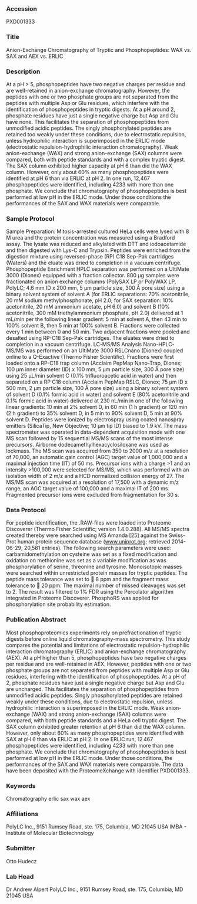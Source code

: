 ### Accession
PXD001333

### Title
Anion-Exchange Chromatography of Tryptic and Phosphopeptides: WAX vs. SAX and AEX vs. ERLIC

### Description
At a pH > 5,  phosphopeptides have two negative charges per residue and are well-retained in anion-exchange chromatography.  However, the peptides with one or two phosphate groups are not separated from the peptides with multiple Asp or Glu residues, which interfere with the identification of phosphopeptides in tryptic digests.  At a pH around 2, phosphate residues have just a single negative charge but Asp and Glu have none.  This facilitates the separation of phosphopeptides from unmodified acidic peptides.  The singly phosphorylated peptides are retained too weakly under these conditions, due to electrostatic repulsion, unless hydrophilic interaction is superimposed in the ERLIC mode (electrostatic repulsion-hydrophilic interaction chromatography).  Weak anion-exchange (WAX) and strong anion-exchange (SAX) columns were compared, both with peptide standards and with a complex tryptic digest.  The SAX column exhibited higher capacity at pH 6 than did the WAX column.  However, only about 60% as many phosphopeptides were identified at pH 6 than via ERLIC at pH 2.  In one run, 12,467 phosphopeptides were identified, including 4233 with more than one phosphate.  We conclude that chromatography of phosphopeptides is best performed at low pH in the ERLIC mode.  Under those conditions the performances of the SAX and WAX materials were comparable.

### Sample Protocol
Sample Preparation: Mitosis-arrested cultured HeLa cells were lysed with 8 M urea and the protein concentration was measured using a Bradford assay. The lysate was reduced and alkylated with DTT and iodoacetamide and then digested with Lys-C and Trypsin. Peptides were enriched from the digestion mixture using reversed-phase (RP) C18 Sep-Pak cartridges (Waters) and the eluate was dried to completion in a vacuum centrifuge.  Phosphopeptide Enrichment HPLC separation was performed on a UltiMate 3000 (Dionex) equipped with a fraction collector. 800 µg samples were fractionated on anion exchange columns (PolySAX LP or PolyWAX LP, PolyLC; 4.6 mm ID x 200 mm, 5 µm particle size, 300 Å pore size) using a binary solvent system of solvent A (for ERLIC separations: 70% acetonitrile, 20 mM sodium methylphosphonate, pH 2.0; for SAX separation: 10% acetonitrile, 20 mM ammonium acetate, pH 6.0) and solvent B (10% acetonitrile, 300 mM triethylammonium phosphate, pH 2.0) delivered at 1 mL/min per the following linear gradient: 5 min at solvent A, then 43 min to 100% solvent B, then 5 min at 100% solvent B. Fractions were collected every 1 min between 0 and 50 min. Two adjacent fractions were pooled and desalted using RP-C18 Sep-Pak cartridges. The eluates were dried to completion in a vacuum centrifuge.  LC-MS/MS Analysis Nano-HPLC-MS/MS was performed on an UltiMate 3000 RSLCnano (Dionex) coupled online to a Q-Exactive (Thermo Fisher Scientific). Fractions were first loaded onto a RP-C18 trap column (Acclaim PepMap Nano-Trap, Dionex; 100 µm inner diameter (ID) x 100 mm, 5 µm particle size, 300 Å pore size) using 25 µL/min solvent C (0.1% trifluoroacetic acid in water) and then separated on a RP C18 column (Acclaim PepMap RSLC, Dionex; 75 µm ID x 500 mm, 2 µm particle size, 100 Å pore size) using a binary solvent system of solvent D (0.1% formic acid in water) and solvent E (80% acetonitrile and 0.1% formic acid in water) delivered at 230 nL/min in one of the following linear gradients: 10 min at 2% solvent D, in 60 min (1 h gradient) or 120 min (2 h gradient) to 35% solvent D, in 5 min to 90% solvent D, 5 min at 90% solvent D. Peptides were ionized by electrospray using coated nanospray emitters (SilicaTip, New Objective; 10 µm tip ID) biased to 1.9 kV. The mass spectrometer was operated in data-dependent acquisition mode with one MS scan followed by 15 sequential MS/MS scans of the most intense precursors. Airborne dodecamethylhexacyclosiloxane was used as lockmass. The MS scan was acquired from 350 to 2000 m/z at a resolution of 70,000, an automatic gain control (AGC) target value of 1,000,000 and a maximal injection time (IT) of 50 ms. Precursor ions with a charge >1 and an intensity >100,000 were selected for MS/MS, which was performed with an isolation width of 2 m/z and a HCD normalized collision energy of 27. The MS/MS scan was acquired at a resolution of 17,500 with a dynamic m/z range, an AGC target value of 100,000 and a maximal IT of 200 ms. Fragmented precursor ions were excluded from fragmentation for 30 s.

### Data Protocol
For peptide identification, the .RAW-files were loaded into Proteome Discoverer (Thermo Fisher Scientific; version 1.4.0.288).  All MS/MS spectra created thereby were searched using MS Amanda [25] against the Swiss-Prot human protein sequence database (www.uniprot.org; retrieved 2014-06-29; 20,581 entries).  The following search parameters were used: carbamidomethylation on cysteine was set as a fixed modification and oxidation on methionine was set as a variable modification as was phosphorylation of serine, threonine and tyrosine.  Monoisotopic masses were searched within unrestricted protein masses for tryptic peptides.  The peptide mass tolerance was set to  8 ppm and the fragment mass tolerance to  20 ppm.  The maximal number of missed cleavages was set to 2.  The result was filtered to 1% FDR using the Percolator algorithm integrated in Proteome Discoverer.  PhosphoRS was applied for phosphorylation site probability estimation.

### Publication Abstract
Most phosphoproteomics experiments rely on prefractionation of tryptic digests before online liquid chromatography-mass spectrometry. This study compares the potential and limitations of electrostatic repulsion-hydrophilic interaction chromatography (ERLIC) and anion-exchange chromatography (AEX). At a pH higher than 5, phosphopeptides have two negative charges per residue and are well-retained in AEX. However, peptides with one or two phosphate groups are not separated from peptides with multiple Asp or Glu residues, interfering with the identification of phosphopeptides. At a pH of 2, phosphate residues have just a single negative charge but Asp and Glu are uncharged. This facilitates the separation of phosphopeptides from unmodified acidic peptides. Singly phosphorylated peptides are retained weakly under these conditions, due to electrostatic repulsion, unless hydrophilic interaction is superimposed in the ERLIC mode. Weak anion-exchange (WAX) and strong anion-exchange (SAX) columns were compared, with both peptide standards and a HeLa cell tryptic digest. The SAX column exhibited greater retention at pH 6 than did the WAX column. However, only about 60% as many phosphopeptides were identified with SAX at pH 6 than via ERLIC at pH 2. In one ERLIC run, 12&#x202f;467 phosphopeptides were identified, including 4233 with more than one phosphate. We conclude that chromatography of phosphopeptides is best performed at low pH in the ERLIC mode. Under those conditions, the performances of the SAX and WAX materials were comparable. The data have been deposited with the ProteomeXchange with identifier PXD001333.

### Keywords
Chromatography erlic sax wax aex

### Affiliations
PolyLC Inc., 9151 Rumsey Road, ste. 175, Columbia, MD 21045 USA
IMBA - Institute of Molecular Biotechnology

### Submitter
Otto Hudecz

### Lab Head
Dr Andrew Alpert
PolyLC Inc., 9151 Rumsey Road, ste. 175, Columbia, MD 21045 USA


